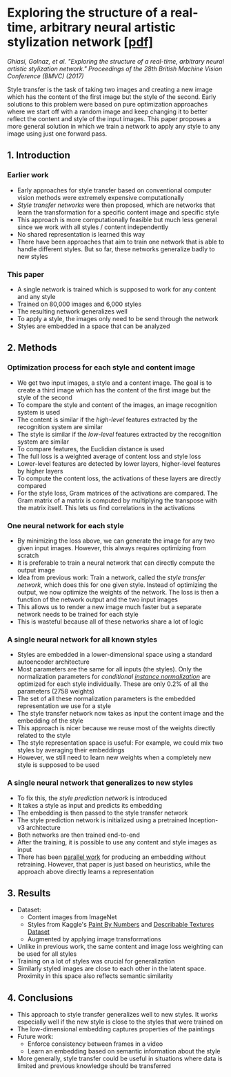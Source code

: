 # Exploring the structure of a real-time, arbitrary neural artistic stylization network [[pdf]](https://arxiv.org/pdf/1705.06830.pdf)

*Ghiasi, Golnaz, et al. "Exploring the structure of a real-time, arbitrary neural artistic stylization network." Proceedings of the 28th British Machine Vision Conference (BMVC) (2017)*

Style transfer is the task of taking two images and creating a new image which has the content of the first image but the style of the second.
Early solutions to this problem were based on pure optimization approaches where we start off with a random image and keep changing it to better reflect the content and style of the input images.
This paper proposes a more general solution in which we train a network to apply any style to any image using just one forward pass.

## 1. Introduction

### Earlier work

- Early approaches for style transfer based on conventional computer vision methods were extremely expensive computationally
- *Style transfer networks* were then proposed, which are networks that learn the transformation for a specific content image and specific style
- This approach is more computationally feasible but much less general since we work with all styles / content independently
- No shared representation is learned this way
- There have been approaches that aim to train one network that is able to handle different styles. But so far, these networks generalize badly to new styles

### This paper

- A single network is trained which is supposed to work for any content and any style
- Trained on 80,000 images and 6,000 styles
- The resulting network generalizes well
- To apply a style, the images only need to be send through the network
- Styles are embedded in a space that can be analyzed

## 2. Methods

### Optimization process for each style and content image

- We get two input images, a style and a content image. The goal is to create a third image which has the content of the first image but the style of the second
- To compare the style and content of the images, an image recognition system is used
- The content is similar if the *high-level* features extracted by the recognition system are similar
- The style is similar if the *low-level* features extracted by the recognition system are similar
- To compare features, the Euclidian distance is used
- The full loss is a weighted average of content loss and style loss
- Lower-level features are detected by lower layers, higher-level features by higher layers
- To compute the content loss, the activations of these layers are directly compared
- For the style loss, Gram matrices of the activations are compared. The Gram matrix of a matrix is computed by multiplying the transpose with the matrix itself. This lets us find correlations in the activations

### One neural network for each style

- By minimizing the loss above, we can generate the image for any two given input images. However, this always requires optimizing from scratch
- It is preferable to train a neural network that can directly compute the output image
- Idea from previous work: Train a network, called the *style transfer network*, which does this for one given style. Instead of optimizing the output, we now optimize the weights of the network. The loss is then a function of the network output and the two input images
- This allows us to render a new image much faster but a separate network needs to be trained for each style
- This is wasteful because all of these networks share a lot of logic

### A single neural network for all known styles

- Styles are embedded in a lower-dimensional space using a standard autoencoder architecture
- Most parameters are the same for all inputs (the styles). Only the normalization parameters for *conditional [instance normalization](https://arxiv.org/abs/1607.08022)* are optimized for each style individually. These are only 0.2% of all the parameters (2758 weights)
- The set of all these normalization parameters is the embedded representation we use for a style
- The style transfer network now takes as input the content image and the embedding of the style
- This approach is nicer because we reuse most of the weights directly related to the style
- The style representation space is useful: For example, we could mix two styles by averaging their embeddings
- However, we still need to learn new weights when a completely new style is supposed to be used

### A single neural network that generalizes to new styles

- To fix this, the *style prediction network* is introduced
- It takes a style as input and predicts its embedding
- The embedding is then passed to the style transfer network
- The style prediction network is initialized using a pretrained Inception-v3 architecture
- Both networks are then trained end-to-end
- After the training, it is possible to use any content and style images as input
- There has been [parallel work](https://arxiv.org/abs/1703.06868) for producing an embedding without retraining. However, that paper is just based on heuristics, while the approach above directly learns a representation

## 3. Results

- Dataset:
  - Content images from ImageNet
  - Styles from Kaggle's [Paint By Numbers](https://www.kaggle.com/c/painter-by-numbers) and [Describable Textures Dataset](https://www.robots.ox.ac.uk/~vgg/data/dtd/)
  - Augmented by applying image transformations
- Unlike in previous work, the same content and image loss weighting can be used for all styles
- Training on a lot of styles was crucial for generalization
- Similarly styled images are close to each other in the latent space. Proximity in this space also reflects semantic similarity

## 4. Conclusions

- This approach to style transfer generalizes well to new styles. It works especially well if the new style is close to the styles that were trained on
- The low-dimensional embedding captures properties of the paintings
- Future work:
  - Enforce consistency between frames in a video
  - Learn an embedding based on semantic information about the style
- More generally, style transfer could be useful in situations where data is limited and previous knowledge should be transferred
